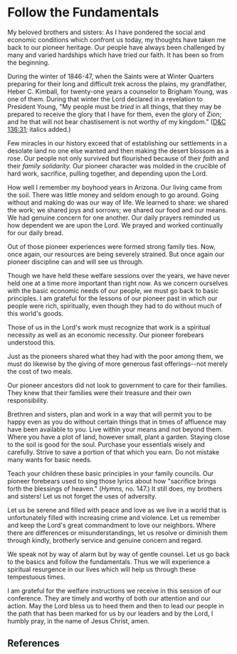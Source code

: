# Follow the Fundamentals

My beloved brothers and sisters: As I have pondered the social and economic
conditions which confront us today, my thoughts have taken me back to our
pioneer heritage. Our people have always been challenged by many and varied
hardships which have tried our faith. It has been so from the beginning.

During the winter of 1846-47, when the Saints were at Winter Quarters
preparing for their long and difficult trek across the plains, my grandfather,
Heber C. Kimball, for twenty-one years a counselor to Brigham Young, was one
of them. During that winter the Lord declared in a revelation to President
Young, "My people must be _tried_ in all things, that they may be prepared to
receive the glory that I have for them, even the glory of Zion; and he that
will not bear chastisement is not worthy of my kingdom." ([D&amp;C
136:31](/scriptures/dc-testament/dc/136.31?lang=eng#30); italics added.)

Few miracles in our history exceed that of establishing our settlements in a
desolate land no one else wanted and then making the desert blossom as a rose.
Our people not only survived but flourished because of their _faith_ and their
_family solidarity._ Our pioneer character was molded in the crucible of hard
work, sacrifice, pulling together, and depending upon the Lord.

How well I remember my boyhood years in Arizona. Our living came from the
soil. There was little money and seldom enough to go around. Going without and
making do was our way of life. We learned to share: we shared the work; we
shared joys and sorrows; we shared our food and our means. We had genuine
concern for one another. Our daily prayers reminded us how dependent we are
upon the Lord. We prayed and worked continually for our daily bread.

Out of those pioneer experiences were formed strong family ties. Now, once
again, our resources are being severely strained. But once again our pioneer
discipline can and will see us through.

Though we have held these welfare sessions over the years, we have never held
one at a time more important than right now. As we concern ourselves with the
basic economic needs of our people, we must go back to basic principles. I am
grateful for the lessons of our pioneer past in which our people were rich,
spiritually, even though they had to do without much of this world's goods.

Those of us in the Lord's work must recognize that work is a spiritual
necessity as well as an economic necessity. Our pioneer forebears understood
this.

Just as the pioneers shared what they had with the poor among them, we must do
likewise by the giving of more generous fast offerings--not merely the cost of
two meals.

Our pioneer ancestors did not look to government to care for their families.
They knew that their families were their treasure and their own
responsibility.

Brethren and sisters, plan and work in a way that will permit you to be happy
even as you do without certain things that in times of affluence may have been
available to you. Live within your means and not beyond them. Where you have a
plot of land, however small, plant a garden. Staying close to the soil is good
for the soul. Purchase your essentials wisely and carefully. Strive to save a
portion of that which you earn. Do not mistake many wants for basic needs.

Teach your children these basic principles in your family councils. Our
pioneer forebears used to sing those lyrics about how "sacrifice brings forth
the blessings of heaven." (_Hymns,_ no. 147.) It still does, my brothers and
sisters! Let us not forget the uses of adversity.

Let us be serene and filled with peace and love as we live in a world that is
unfortunately filled with increasing crime and violence. Let us remember and
keep the Lord's great commandment to love our neighbors. Where there are
differences or misunderstandings, let us resolve or diminish them through
kindly, brotherly service and genuine concern and regard.

We speak not by way of alarm but by way of gentle counsel. Let us go back to
the basics and follow the fundamentals. Thus we will experience a spiritual
resurgence in our lives which will help us through these tempestuous times.

I am grateful for the welfare instructions we receive in this session of our
conference. They are timely and worthy of both our attention and our action.
May the Lord bless us to heed them and then to lead our people in the path
that has been marked for us by our leaders and by the Lord, I humbly pray, in
the name of Jesus Christ, amen.

## References

